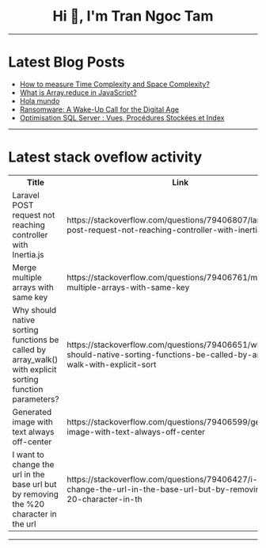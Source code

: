 <h1 align="center">Hi 👋, I'm Tran Ngoc Tam</h1>

---

# Latest Blog Posts 
<!-- BLOG-POST-LIST:START -->
- [How to measure Time Complexity and Space Complexity?](https://dev.to/jptlearn/how-to-measure-time-complexity-and-space-complexity-203p)
- [What is Array.reduce in JavaScript?](https://dev.to/logannford/what-is-arrayreduce-in-javascript-3nbl)
- [Hola mundo](https://dev.to/ggguille/hola-mundo-na4)
- [Ransomware: A Wake-Up Call for the Digital Age](https://dev.to/victoruzoagba/ransomware-a-wake-up-call-for-the-digital-age-2687)
- [Optimisation SQL Server : Vues, Procédures Stockées et Index](https://dev.to/mohamed_ash_data/optimisation-sql-server-vues-procedures-stockees-et-index-22mi)
<!-- BLOG-POST-LIST:END -->

---

# Latest stack oveflow activity
<table>
  <tr><th>Title</th><th>Link</th></tr>
  <!-- STACKOVERFLOW:START --><tr><td>Laravel POST request not reaching controller with Inertia.js</td><td>https://stackoverflow.com/questions/79406807/laravel-post-request-not-reaching-controller-with-inertia-js</td></tr><tr><td>Merge multiple arrays with same key</td><td>https://stackoverflow.com/questions/79406761/merge-multiple-arrays-with-same-key</td></tr><tr><td>Why should native sorting functions be called by array_walk&lpar;&rpar; with explicit sorting function parameters?</td><td>https://stackoverflow.com/questions/79406651/why-should-native-sorting-functions-be-called-by-array-walk-with-explicit-sort</td></tr><tr><td>Generated image with text always off-center</td><td>https://stackoverflow.com/questions/79406599/generated-image-with-text-always-off-center</td></tr><tr><td>I want to change the url in the base url but by removing the %20 character in the url</td><td>https://stackoverflow.com/questions/79406427/i-want-to-change-the-url-in-the-base-url-but-by-removing-the-20-character-in-th</td></tr><!-- STACKOVERFLOW:END -->
</table>

---


